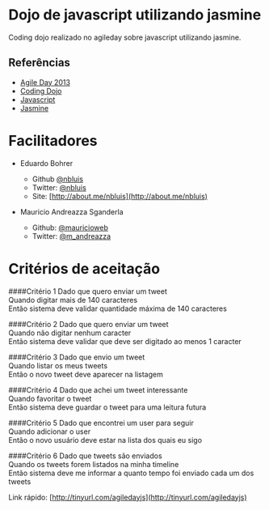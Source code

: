 # Dojo de javascript utilizando jasmine

Coding dojo realizado no agileday sobre javascript utilizando jasmine.

## Referências
- [Agile Day 2013](http://www.sucesurs.org.br/evento/agile-day-2013)
- [Coding Dojo](http://codingdojo.org/)
- [Javascript](https://developer.mozilla.org/en-US/docs/Web/JavaScript)
- [Jasmine](https://jasmine.github.io/)

# Facilitadores
* Eduardo Bohrer
	- Github [@nbluis](http://github.com/nbluis)
	- Twitter: [@nbluis](http://twitter.com/nbluis)
	- Site: [http://about.me/nbluis](http://about.me/nbluis)

* Mauricio Andreazza Sganderla
	- Github: [@mauricioweb](http://github.com/mauricioweb)
	- Twitter: [@m_andreazza](http://twitter.com/m_andreazza)

# Critérios de aceitação

####Critério 1
Dado que quero enviar um tweet  
Quando digitar mais de 140 caracteres  
Então sistema deve validar quantidade máxima de 140 caracteres

####Critério 2
Dado que quero enviar um tweet  
Quando não digitar nenhum caracter  
Então sistema deve validar que deve ser digitado ao menos 1 caracter

####Critério 3
Dado que envio um tweet  
Quando listar os meus tweets  
Então o novo tweet deve aparecer na listagem

####Critério 4
Dado que achei um tweet interessante  
Quando favoritar o tweet  
Então sistema deve guardar o tweet para uma leitura futura

####Critério 5
Dado que encontrei um user para seguir  
Quando adicionar o user  
Então o novo usuário deve estar na lista dos quais eu sigo

####Critério 6
Dado que tweets são enviados      
Quando os tweets forem listados na minha timeline    
Então sistema deve me informar a quanto tempo foi enviado cada um dos tweets




Link rápido: [http://tinyurl.com/agiledayjs](http://tinyurl.com/agiledayjs)
